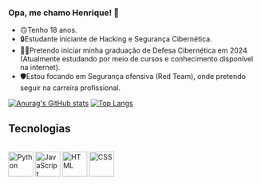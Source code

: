 ### Opa, me chamo Henrique! 👋
- 🙃Tenho 18 anos.
- 🔒Estudante iniciante de Hacking e Segurança Cibernética.
- 👨‍💻Pretendo iniciar minha graduação de Defesa Cibernética em 2024 (Atualmente estudando por meio de cursos e conhecimento disponível na internet).
- 🛡️Estou focando em Segurança ofensiva (Red Team), onde pretendo seguir na carreira profissional.

[![Anurag's GitHub stats](https://github-readme-stats.vercel.app/api?username=H3nriqueL1ma&show_icons=true&theme=tokyonight)](https://github.com/H3nriqueL1ma/github-readme-stats)
[![Top Langs](https://github-readme-stats.vercel.app/api/top-langs/?username=H3nriqueL1ma&layout=compact)](https://github.com/H3nriqueL1ma/github-readme-stats)

## Tecnologias
<div style="display: inline_block"><br>
  <img alt="Python" align="center" width="50" src="https://cdn.jsdelivr.net/gh/devicons/devicon/icons/python/python-original.svg" />
  <img alt="JavaScript" align="center" width="50" src="https://cdn.jsdelivr.net/gh/devicons/devicon/icons/javascript/javascript-original.svg" />
  <img alt="HTML" align="center" width="50" src="https://cdn.jsdelivr.net/gh/devicons/devicon/icons/html5/html5-original.svg" />
  <img alt="CSS" align="center" width="50" src="https://cdn.jsdelivr.net/gh/devicons/devicon/icons/css3/css3-original.svg" />
</div>

